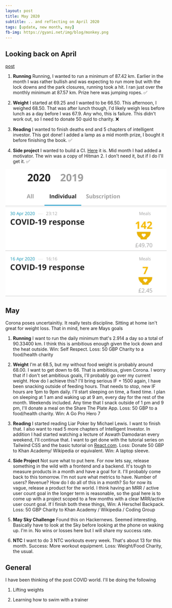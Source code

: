 ```yaml
---
layout: post
title: May 2020
subtitle: .. and reflecting on April 2020
tags: [update, new month, may]
fb-img: https://gyani.net/img/blog/monkey.png
---
```


## Looking back on April

[post](https://gyani.net/blog/april/)


1. **Running** Running, I wanted to run a minimum of 87.42 km. Earlier in the month I was rather bullish and was expecting to run more but with the lock downs and the park closures, running took a hit. I ran just over the monthly minimum at 87.57 km. Prize here was jumping ropes. ✅

2. **Weight** I started at 69.25 and I wanted to be 66.50. This afternoon, I weighed 68.50. That was after lunch though, I'd likely weigh less before lunch as a day before I was 67.9. Any who, this is failure. This didn't work out, so I need to donate 50 quid to charity. ❌ 

3. **Reading** I wanted to finish deaths end and 5 chapters of intelligent investor. This got done! I added a lamp as a mid month prize, I bought it before finishing the book. ✅

4. **Side project** I wanted to build a CI. [Here](https://github.com/h4ck3rk3y/triangle-ci) it is. Mid month I had added a motivator. The win was a copy of Hitman 2. I don't need it, but if I do I'll get it. ✅


![proof](/img/blog/april.jpg)

## May

Corona poses uncertainitiy. It really tests discipline. Sitting at home isn't great for weight loss. That in mind, here are Mays goals

1. **Running** I want to run the daily minimum that's 2.914 a day so a total of 90.33400 km. I think this is ambitious enough given the lock down and the heat outside. Win: Self Respect. Loss: 50 GBP Charity to a food/health charity

2. **Weight** I'm at 68.5, but my without food weight is probably around 68.00. I want to get down to 66. That is ambitious, given Corona. I worry that if I don't set ambitious goals, I'll probably go over my current weight. How do I achieve this? I'll bring serious IF + 1500 again, I have been snacking outside of feeding hours. That needs to stop, new IF hours are 1pm to 9pm daily. I'll start sleeping on time, a fixed time. I plan on sleeping at 1 am and waking up at 9 am, every day for the rest of the month. Weekends included. Any time that I snack outside of 1 pm and 9 pm, I'll donate a meal on the Share The Plate App. Loss: 50 GBP to a food/health charity. Win: A Go Pro Hero 7

3. **Reading** I started reading Liar Poker by Michael Lewis. I want to finish that. I also want to read 5 more chapters of Intelligent Investor. In addition I had started watching a lecture of Aswath Damodaran every weekend, I'll continue that. I want to get done with the tutorial series on Tailwind CSS and the basic tutorial on [React.com](https://reactjs.org/tutorial/tutorial.html). Loss: Donate 50 GBP to Khan Academy/ Wikipedia or equivalent. Win: A laptop sleeve.

4. **Side Project** Not sure what to put here. For now lets say, release something in the wild with a frontend and a backend. It's tough to measure products in a month and have a goal for it. I'll probably come back to this tomorrow. I'm not sure what metrics to have. Number of users? Revenue? How do I do all of this in a month? So for now its vague, release a product for the world. I think having an MRR / active user count goal in the longer term is reasonable, so the goal here is to come up with a project scoped to a few months with a clear MRR/active user count goal. If I finish both these things, Win: A Herschel Backpack. Loss: 50 GBP Charity to Khan Academy / Wikipedia / Coding Group

5. **May Sky Challenge** Found this on Hackernews. Seemed interesting. Basically have to look at the Sky before looking at the phone on waking up. I'm in. No wins or losses here but I will share my success rate.

6. **NTC** I want to do 3 NTC workouts every week. That's about 13 for this month. Success: More workout equipment. Loss: Weight/Food Charity, the usual.


## General

I have been thinking of the post COVID world. I'll be doing the following

1. Lifting weights

2. Learning how to swim with a trainer